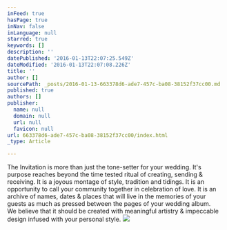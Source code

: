 ```yaml
---
inFeed: true
hasPage: true
inNav: false
inLanguage: null
starred: true
keywords: []
description: ''
datePublished: '2016-01-13T22:07:25.549Z'
dateModified: '2016-01-13T22:07:08.226Z'
title: ''
author: []
sourcePath: _posts/2016-01-13-663378d6-ade7-457c-ba08-38152f37cc00.md
published: true
authors: []
publisher:
  name: null
  domain: null
  url: null
  favicon: null
url: 663378d6-ade7-457c-ba08-38152f37cc00/index.html
_type: Article

---
```

The Invitation is more than just the tone-setter for your wedding. It's purpose reaches beyond the time tested ritual of creating, sending & receiving. It is a joyous montage of  style, tradition and tidings. It is an opportunity to call your community together in celebration of love. It is an archive of names, dates & places that will live in the memories of your guests as much as pressed between the pages of your wedding album.   
We believe that it should be created with meaningful artistry & impeccable design infused with your personal style.
![](https://the-grid-user-content.s3-us-west-2.amazonaws.com/1c5bbb70-66ba-4c37-a0bf-8a45e2528c0e.jpg)